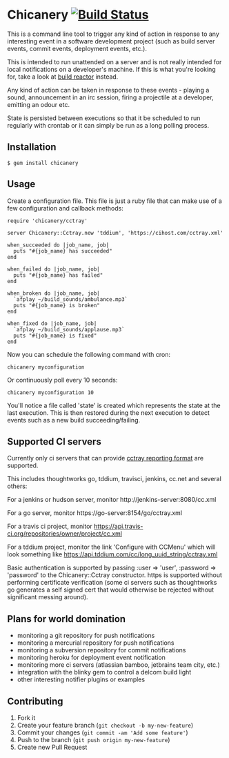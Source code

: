# Chicanery [![Build Status](https://secure.travis-ci.org/markryall/chicanery.png)](http://travis-ci.org/markryall/chicanery)

This is a command line tool to trigger any kind of action in response to any interesting event in a software development project (such as build server events, commit events, deployment events, etc.).

This is intended to run unattended on a server and is not really intended for local notifications on a developer's machine.  If this is what you're looking for, take a look at [build reactor](https://github.com/AdamNowotny/BuildReactor) instead.

Any kind of action can be taken in response to these events - playing a sound, announcement in an irc session, firing a projectile at a developer, emitting an odour etc.

State is persisted between executions so that it be scheduled to run regularly with crontab or it can simply be run as a long polling process.

## Installation

    $ gem install chicanery

## Usage

Create a configuration file.  This file is just a ruby file that can make use of a few configuration and callback methods:

    require 'chicanery/cctray'

    server Chicanery::Cctray.new 'tddium', 'https://cihost.com/cctray.xml'

    when_succeeded do |job_name, job|
      puts "#{job_name} has succeeded"
    end

    when_failed do |job_name, job|
      puts "#{job_name} has failed"
    end

    when_broken do |job_name, job|
      `afplay ~/build_sounds/ambulance.mp3`
      puts "#{job_name} is broken"
    end

    when_fixed do |job_name, job|
      `afplay ~/build_sounds/applause.mp3`
      puts "#{job_name} is fixed"
    end

Now you can schedule the following command with cron:

    chicanery myconfiguration

Or continuously poll every 10 seconds:

    chicanery myconfiguration 10

You'll notice a file called 'state' is created which represents the state at the last execution.  This is then restored during the next execution to detect events such as a new build succeeding/failing.

## Supported CI servers

Currently only ci servers that can provide [cctray reporting format](http://confluence.public.thoughtworks.org/display/CI/Multiple+Project+Summary+Reporting+Standard) are supported.

This includes thoughtworks go, tddium, travisci, jenkins, cc.net and several others:

For a jenkins or hudson server, monitor http://jenkins-server:8080/cc.xml

For a go server, monitor https://go-server:8154/go/cctray.xml

For a travis ci project, monitor https://api.travis-ci.org/repositories/owner/project/cc.xml

For a tddium project, monitor the link 'Configure with CCMenu' which will look something like https://api.tddium.com/cc/long_uuid_string/cctray.xml

Basic authentication is supported by passing :user => 'user', :password => 'password' to the Chicanery::Cctray constructor.  https is supported without performing certificate verification (some ci servers such as thoughtworks go generates a self signed cert that would otherwise be rejected without significant messing around).

## Plans for world domination

* monitoring a git repository for push notifications
* monitoring a mercurial repository for push notifications
* monitoring a subversion repository for commit notifications
* monitoring heroku for deployment event notification
* monitoring more ci servers (atlassian bamboo, jetbrains team city, etc.)
* integration with the blinky gem to control a delcom build light
* other interesting notifier plugins or examples

## Contributing

1. Fork it
2. Create your feature branch (`git checkout -b my-new-feature`)
3. Commit your changes (`git commit -am 'Add some feature'`)
4. Push to the branch (`git push origin my-new-feature`)
5. Create new Pull Request

